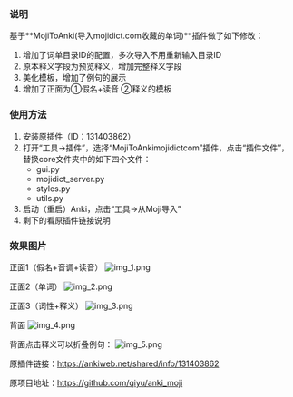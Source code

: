 ### 说明
基于**MojiToAnki(导入mojidict.com收藏的单词)**插件做了如下修改：
1. 增加了词单目录ID的配置，多次导入不用重新输入目录ID
2. 原本释义字段为预览释义，增加完整释义字段
3. 美化模板，增加了例句的展示
4. 增加了正面为①假名+读音 ②释义的模板

### 使用方法
1. 安装原插件（ID：131403862）
2. 打开“工具->插件”，选择“MojiToAnkimojidictcom”插件，点击“插件文件”，替换core文件夹中的如下四个文件：
   * gui.py
   * mojidict_server.py
   * styles.py
   * utils.py
3. 启动（重启）Anki，点击“工具->从Moji导入”
4. 剩下的看原插件链接说明

### 效果图片
正面1（假名+音调+读音）
![img_1.png](img_1.png)

正面2（单词）
![img_2.png](img_2.png)

正面3（词性+释义）
![img_3.png](img_3.png)

背面
![img_4.png](img_4.png)

背面点击释义可以折叠例句：
![img_5.png](img_5.png)

原插件链接：https://ankiweb.net/shared/info/131403862

原项目地址：https://github.com/qiyu/anki_moji